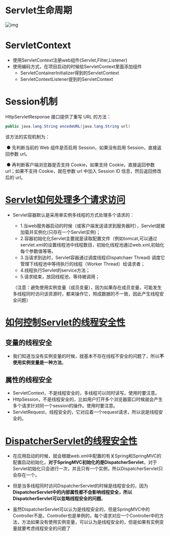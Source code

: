 # Servlet生命周期

![img](https://uploadfiles.nowcoder.com/images/20170823/3252049_1503478423363_D9B23E5A78E8071F0BB0D7E0E456058E)

# ServletContext

* 使用ServletContext注册web组件(Servlet,Filter,Listener)
* 使用编码方式，在项目启动的时候给ServletContext里面添加组件
  * ServletContainerInitializer得到的ServletContext
  * ServletContextListener提到的ServletContext



# Session机制

HttpServletResponse 接口提供了重写 URL 的方法：

```java
public java.lang.String encodeURL(java.lang.String url) 
```

   该方法的实现机制为： 

​    ● 先判断当前的 Web 组件是否启用 Session，如果没有启用 Session，直接返回参数 url。 

​    ● 再判断客户端浏览器是否支持 Cookie，如果支持 Cookie，直接返回参数 url；如果不支持 Cookie，就在参数 url 中加入 Session ID 信息，然后返回修改后的 url。

# [ Servlet如何处理多个请求访问](https://www.jianshu.com/p/abb2221fc6e7)

* Servlet容器默认是采用单实例多线程的方式处理多个请求的：
  * 1.当web服务器启动的时候（或客户端发送请求到服务器时），Servlet就被加载并实例化(只存在一个Servlet实例)；
  * 2.容器初始化化Servlet主要就是读取配置文件（例如tomcat,可以通过servlet.xml的设置线程池中线程数目，初始化线程池通过web.xml,初始化每个参数值等等。
  * 3.当请求到达时，Servlet容器通过调度线程(Dispatchaer Thread) 调度它管理下线程池中等待执行的线程（Worker Thread）给请求者；
  * 4.线程执行Servlet的service方法；
  * 5.请求结束，放回线程池，等待被调用；

  （注意：避免使用实例变量（成员变量），因为如果存在成员变量，可能发生多线程同时访问该资源时，都来操作它，照成数据的不一致，因此产生线程安全问题）

# [如何控制Servlet的线程安全性](https://www.jianshu.com/p/82a2a4fcd0c9)

## 变量的线程安全

* 我们知道当没有实例变量的时候，就基本不存在线程不安全的问题了，所以**不使用实例变量是一种方法**。

## 属性的线程安全

- ServletContext，不是线程安全的，多线程可以同时读写。使用时要注意。
- HttpSession，不是线程安全的，比如用户打开多个浏览器窗口时候就会产生多个请求针对同一个session的操作。使用时要注意。
- ServletRequest，线程安全的，它对应着一个request请求，所以说是线程安全的。

# [DispatcherServlet的线程安全性](https://www.jianshu.com/p/82a2a4fcd0c9)

* 在应用启动的时候，就会根据web.xml中配置的有关Spring和SpringMVC的配置启动初始化，**对于SpringMVC初始化的是DispatcherServlet**，对于Servlet初始化只会进行一次，并且只有一个实例，所以DispatcherServlet只会存在一个。

* 但是当多线程同时访问DispatcherServlet的时候是线程安全的，因为**DispatcherServlet中的内部属性都不会影响线程安全，所以DispatcherServlet可以忽略线程安全的问题**。

* 虽然DispatcherServlet可以认为是线程安全的，但是SpringMVC中的Controller不是。Controller也是单例的，每个请求对应一个Controller中的方法，方法如果没有使用实例变量，可以认为是线程安全的，但是如果有实例变量就要考虑线程安全的问题了













